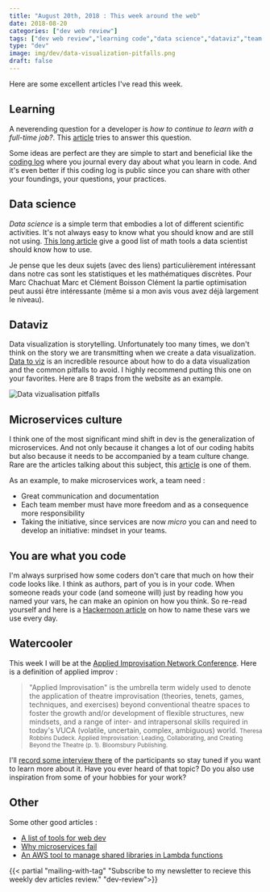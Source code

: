 ```yaml
---
title: "August 20th, 2018 : This week around the web"
date: 2018-08-20
categories: ["dev web review"]
tags: ["dev web review","learning code","data science","dataviz","team culture","microservices","web review"]
type: "dev"
image: img/dev/data-visualization-pitfalls.png
draft: false
---
```


Here are some excellent articles I've read this week.

## Learning

A neverending question for a developer is _how to continue to learn with a full-time job?_. This [article](https://dev.to/beznet/learning-code-while-working-a-full-time-job-365p) tries to answer this question.

Some ideas are perfect are they are simple to start and beneficial like the [coding log](/dev/code-log/) where you journal every day about what you learn in code. And it's even better if this coding log is public since you can share with other your foundings, your questions, your practices.

## Data science

_Data science_ is a simple term that embodies a lot of different scientific activities. It's not always easy to know what you should know and are still not using. [This long article](https://towardsdatascience.com/essential-math-for-data-science-why-and-how-e88271367fbd) give a good list of math tools a data scientist should know how to use. 


Je pense que les deux sujets (avec des liens) particulièrement intéressant dans notre cas sont les statistiques et les mathématiques discrètes. Pour  Marc Chachuat Marc  et  Clément Boisson Clément  la partie optimisation peut aussi être intéressante (même si a mon avis vous avez déjà largement le niveau).

## Dataviz
Data visualization is storytelling. Unfortunately too many times, we don't think on the story we are transmitting when we create a data visualization. [Data to viz](https://www.data-to-viz.com/caveats.html) is an incredible resource about how to do a data visualization and the common pitfalls to avoid. I highly recommend putting this one on your favorites. Here are 8 traps from the website as an example.

![Data vizualisation pitfalls](/img/dev/data-visualization-pitfalls.png)

## Microservices culture
I think one of the most significant mind shift in dev is the generalization of microservices. And not only because it changes a lot of our coding habits but also because it needs to be accompanied by a team culture change. Rare are the articles talking about this subject, this [article](https://buttercms.com/books/microservices-for-startups/designing-a-successful-microservices-engineering-culture) is one of them.

As an example, to make microservices work, a team need : 

- Great communication and documentation
- Each team member must have more freedom and as a consequence more responsibility
- Taking the initiative, since services are now _micro_ you can and need to develop an initiative: mindset in your teams.

## You are what you code
I'm always surprised how some coders don't care that much on how their code looks like. I think as authors, part of you is in your code. When someone reads your code (and someone will) just by reading how you named your vars, he can make an opinion on how you think. So re-read yourself and here is a [Hackernoon article](https://hackernoon.com/the-art-of-naming-variables-52f44de00aad) on how to name these vars we use every day.

## Watercooler
This week I will be at the [Applied Improvisation Network Conference](http://appliedimprovisation.network/). Here is a definition of applied improv : 

> "Applied Improvisation" is the umbrella term widely used to denote the application of theatre improvisation (theories, tenets, games, techniques, and exercises) beyond conventional theatre spaces to foster the growth and/or development of flexible structures, new mindsets, and a range of inter- and intrapersonal skills required in today's VUCA (volatile, uncertain, complex, ambiguous) world.
> <small>Theresa Robbins Dudeck. Applied Improvisation: Leading, Collaborating, and Creating Beyond the Theatre (p. 1). Bloomsbury Publishing.</small> 

I'll [record some interview there](http://theworldasastage.com/two-questions-at-the-applied-improvisation-network-conference/) of the participants so stay tuned if you want to learn more about it. Have you ever heard of that topic? Do you also use inspiration from some of your hobbies for your work?


## Other
Some other good articles : 

- [A list of tools for web dev](https://dzone.com/articles/10-tools-i-use-for-mobile-web-development-with-2-b)
- [Why microservices fail](https://hackernoon.com/why-microservices-fail-6cdc006f9540)
- [An AWS tool to manage shared libraries in Lambda functions](https://hackernoon.com/why-microservices-fail-6cdc006f9540)


{{< partial "mailing-with-tag" "Subscribe to my newsletter to recieve this weekly dev articles review." "dev-review">}}



